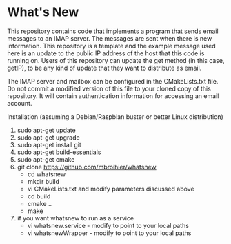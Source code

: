 # What's New

This repository contains code that implements a program that sends email messages to an IMAP server.  The messages are sent when there is new information.  This repository is a template and the example message used here is an update to the public IP address of the host that this code is running on.  Users of this repository can update the get method (in this case, getIP), to be any kind of update that they want to distribute as email.

The IMAP server and mailbox can be configured in the CMakeLists.txt file.  Do not commit a modified version of this file to your cloned copy of this repository.  It will contain authentication information for accessing an email account.


Installation (assuming a Debian/Raspbian buster or better Linux distribution)

  1)  sudo apt-get update
  2)  sudo apt-get upgrade
  3)  sudo apt-get install git
  4)  sudo apt-get build-essentials
  5)  sudo apt-get cmake
  6)  git clone https://github.com/mbroihier/whatsnew
      - cd whatsnew
      - mkdir build
      - vi CMakeLists.txt and modify parameters discussed above
      - cd build
      - cmake ..
      - make
  7)  if you want whatsnew to run as a service
      - vi whatsnew.service - modify to point to your local paths
      - vi whatsnewWrapper - modify to point to your local paths

